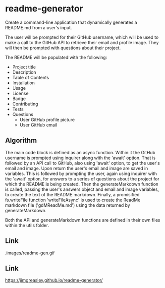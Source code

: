 # readme-generator

Create a command-line application that dynamically generates a README.md from a user's input.

The user will be prompted for their GitHub username, which will be used to make a call to the GitHub API to retrieve their email and profile image. They will then be prompted with questions about their project.

The README will be populated with the following:

* Project title
* Description
* Table of Contents
* Installation
* Usage
* License
* Badge
* Contributing
* Tests
* Questions
  * User GitHub profile picture
  * User GitHub email


## Algorithm

The main code block is defined as an async function. Within it the GitHub username is prompted using inquirer along with the 'await' option. That is followed by an API call to GitHub, also using 'await' option, to get the user's email and image. Upon return the user's email and image are saved in variables. 
This is followed by prompting the user, again using inquirer with the 'await' option, for answers to a series of questions about the project for which the README is being created. Then the generateMarkdown function is called, passing the user's answers object and email and image variables, to create the text of the README markdown. Finally, a promisified fs.writeFile function 'writeFileAsync' is used to create the ReadMe markdown file ('gdMReadMe.md') using the data returned by generateMarkdown.

Both the API and generateMarkdown functions are defined in their own files within the utils folder.


## Link

.images/readme-gen.gif


## Link

https://jimgreasley.github.io/readme-generator/